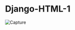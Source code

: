# Django-HTML-1
![Capture](https://user-images.githubusercontent.com/82317107/116572767-e115fd00-a929-11eb-80a4-b47af24109ee.PNG)
